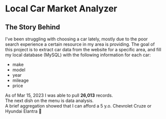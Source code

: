 # Local Car Market Analyzer

## The Story Behind
I've been struggling with choosing a car lately, mostly due to the poor search experience a certain resource in my area is providing.
The goal of this project is to extract car data from the website for a specific area, and fill my local database (MySQL) with the following information for each car:
- make
- model
- year
- mileage
- price

As of Mar 15, 2023 I was able to pull **26,013** records.  
The next dish on the menu is data analysis.  
A brief aggregation showed that I can afford a 5 y.o. Chevrolet Cruze or Hyundai Elantra 🧐

